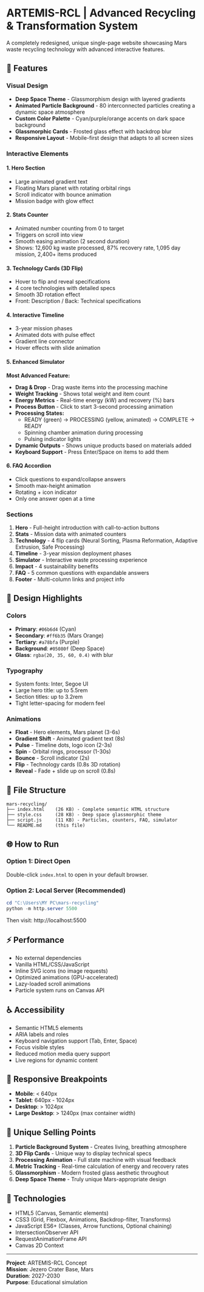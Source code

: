 # ARTEMIS-RCL | Advanced Recycling & Transformation System

A completely redesigned, unique single-page website showcasing Mars waste recycling technology with advanced interactive features.

## 🚀 Features

### Visual Design
- **Deep Space Theme** - Glassmorphism design with layered gradients
- **Animated Particle Background** - 80 interconnected particles creating a dynamic space atmosphere
- **Custom Color Palette** - Cyan/purple/orange accents on dark space background
- **Glassmorphic Cards** - Frosted glass effect with backdrop blur
- **Responsive Layout** - Mobile-first design that adapts to all screen sizes

### Interactive Elements

#### 1. Hero Section
- Large animated gradient text
- Floating Mars planet with rotating orbital rings
- Scroll indicator with bounce animation
- Mission badge with glow effect

#### 2. Stats Counter
- Animated number counting from 0 to target
- Triggers on scroll into view
- Smooth easing animation (2 second duration)
- Shows: 12,600 kg waste processed, 87% recovery rate, 1,095 day mission, 2,400+ items produced

#### 3. Technology Cards (3D Flip)
- Hover to flip and reveal specifications
- 4 core technologies with detailed specs
- Smooth 3D rotation effect
- Front: Description / Back: Technical specifications

#### 4. Interactive Timeline
- 3-year mission phases
- Animated dots with pulse effect
- Gradient line connector
- Hover effects with slide animation

#### 5. Enhanced Simulator
**Most Advanced Feature:**
- **Drag & Drop** - Drag waste items into the processing machine
- **Weight Tracking** - Shows total weight and item count
- **Energy Metrics** - Real-time energy (kW) and recovery (%) bars
- **Process Button** - Click to start 3-second processing animation
- **Processing States:**
  - READY (green) → PROCESSING (yellow, animated) → COMPLETE → READY
  - Spinning chamber animation during processing
  - Pulsing indicator lights
- **Dynamic Outputs** - Shows unique products based on materials added
- **Keyboard Support** - Press Enter/Space on items to add them

#### 6. FAQ Accordion
- Click questions to expand/collapse answers
- Smooth max-height animation
- Rotating + icon indicator
- Only one answer open at a time

### Sections

1. **Hero** - Full-height introduction with call-to-action buttons
2. **Stats** - Mission data with animated counters
3. **Technology** - 4 flip cards (Neural Sorting, Plasma Reformation, Adaptive Extrusion, Safe Processing)
4. **Timeline** - 3-year mission deployment phases
5. **Simulator** - Interactive waste processing experience
6. **Impact** - 4 sustainability benefits
7. **FAQ** - 5 common questions with expandable answers
8. **Footer** - Multi-column links and project info

## 🎨 Design Highlights

### Colors
- **Primary**: `#06b6d4` (Cyan)
- **Secondary**: `#ff6b35` (Mars Orange)
- **Tertiary**: `#a78bfa` (Purple)
- **Background**: `#05080f` (Deep Space)
- **Glass**: `rgba(20, 35, 60, 0.4)` with blur

### Typography
- System fonts: Inter, Segoe UI
- Large hero title: up to 5.5rem
- Section titles: up to 3.2rem
- Tight letter-spacing for modern feel

### Animations
- **Float** - Hero elements, Mars planet (3-6s)
- **Gradient Shift** - Animated gradient text (8s)
- **Pulse** - Timeline dots, logo icon (2-3s)
- **Spin** - Orbital rings, processor (1-30s)
- **Bounce** - Scroll indicator (2s)
- **Flip** - Technology cards (0.8s 3D rotation)
- **Reveal** - Fade + slide up on scroll (0.8s)

## 📂 File Structure

```
mars-recycling/
├── index.html    (26 KB) - Complete semantic HTML structure
├── style.css     (28 KB) - Deep space glassmorphic theme
├── script.js     (11 KB) - Particles, counters, FAQ, simulator
└── README.md     (this file)
```

## 🌐 How to Run

### Option 1: Direct Open
Double-click `index.html` to open in your default browser.

### Option 2: Local Server (Recommended)
```powershell
cd "C:\Users\MY PC\mars-recycling"
python -m http.server 5500
```
Then visit: http://localhost:5500

## ⚡ Performance

- No external dependencies
- Vanilla HTML/CSS/JavaScript
- Inline SVG icons (no image requests)
- Optimized animations (GPU-accelerated)
- Lazy-loaded scroll animations
- Particle system runs on Canvas API

## ♿ Accessibility

- Semantic HTML5 elements
- ARIA labels and roles
- Keyboard navigation support (Tab, Enter, Space)
- Focus visible styles
- Reduced motion media query support
- Live regions for dynamic content

## 📱 Responsive Breakpoints

- **Mobile**: < 640px
- **Tablet**: 640px - 1024px
- **Desktop**: > 1024px
- **Large Desktop**: > 1240px (max container width)

## 🎯 Unique Selling Points

1. **Particle Background System** - Creates living, breathing atmosphere
2. **3D Flip Cards** - Unique way to display technical specs
3. **Processing Animation** - Full state machine with visual feedback
4. **Metric Tracking** - Real-time calculation of energy and recovery rates
5. **Glassmorphism** - Modern frosted glass aesthetic throughout
6. **Deep Space Theme** - Truly unique Mars-appropriate design

## 🔧 Technologies

- HTML5 (Canvas, Semantic elements)
- CSS3 (Grid, Flexbox, Animations, Backdrop-filter, Transforms)
- JavaScript ES6+ (Classes, Arrow functions, Optional chaining)
- IntersectionObserver API
- RequestAnimationFrame API
- Canvas 2D Context

---

**Project**: ARTEMIS-RCL Concept  
**Mission**: Jezero Crater Base, Mars  
**Duration**: 2027-2030  
**Purpose**: Educational simulation
